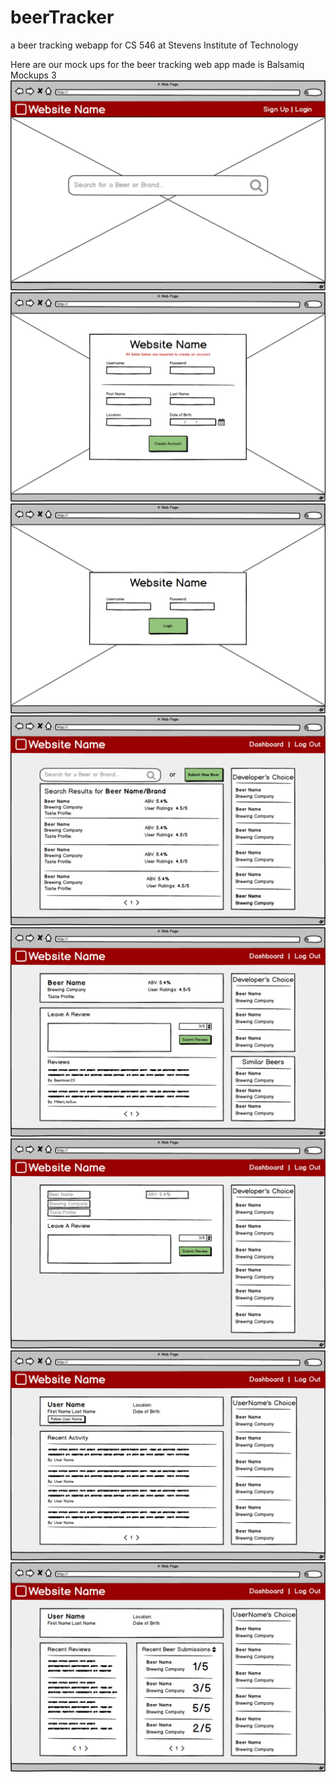 # beerTracker
a beer tracking webapp for CS 546 at Stevens Institute of Technology 

Here are our mock ups for the beer tracking web app made is Balsamiq Mockups 3 
![Home Page](https://github.com/brettweiss2/beerTracker/blob/master/Mockups/Home%20Page.png)
![Sign Up](https://github.com/brettweiss2/beerTracker/blob/master/Mockups/Sign%20Up%20Page.png)
![Login](https://github.com/brettweiss2/beerTracker/blob/master/Mockups/Login%20Page.png)
![Search](https://github.com/brettweiss2/beerTracker/blob/master/Mockups/Search%20Page.png)
![Beer Page](https://github.com/brettweiss2/beerTracker/blob/master/Mockups/Beer%20Page.png)
![Submission](https://github.com/brettweiss2/beerTracker/blob/master/Mockups/Beer%20Submission.png)
![Other User](https://github.com/brettweiss2/beerTracker/blob/master/Mockups/Other%20User's%20Profile.png)
![User Dashboard](https://github.com/brettweiss2/beerTracker/blob/master/Mockups/User%20Dashboard.png)
